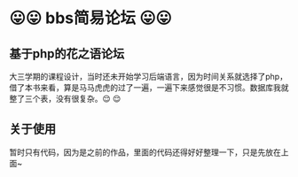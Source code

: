 # :stuck_out_tongue::stuck_out_tongue: bbs简易论坛 :stuck_out_tongue::stuck_out_tongue:


## 基于php的花之语论坛
大三学期的课程设计，当时还未开始学习后端语言，因为时间关系就选择了php，借了本书来看，算是马马虎虎的过了一遍，一遍下来感觉很是不习惯。数据库我就整了三个表，没有很复杂。:relieved: :relieved:


## 关于使用
暂时只有代码，因为是之前的作品，里面的代码还得好好整理一下，只是先放在上面~
